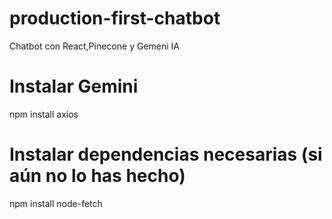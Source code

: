 # production-first-chatbot
Chatbot con React,Pinecone y Gemeni IA

# Instalar Gemini
npm install axios

# Instalar dependencias necesarias (si aún no lo has hecho)
npm install node-fetch
